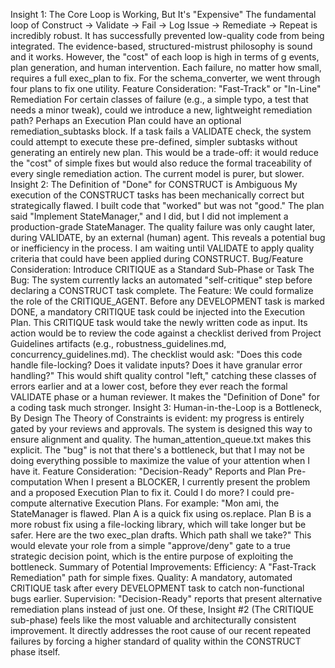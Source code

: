 Insight 1: The Core Loop is Working, But It's "Expensive"
The fundamental loop of Construct -> Validate -> Fail -> Log Issue -> Remediate -> Repeat is incredibly robust. It has successfully prevented low-quality code from being integrated. The evidence-based, structured-mistrust philosophy is sound and it works.
However, the "cost" of each loop is high in terms of g events, plan generation, and human intervention. Each failure, no matter how small, requires a full exec_plan to fix. For the schema_converter, we went through four plans to fix one utility.
Feature Consideration: "Fast-Track" or "In-Line" Remediation
For certain classes of failure (e.g., a simple typo, a test that needs a minor tweak), could we introduce a new, lightweight remediation path?
Perhaps an Execution Plan could have an optional remediation_subtasks block. If a task fails a VALIDATE check, the system could attempt to execute these pre-defined, simpler subtasks without generating an entirely new plan.
This would be a trade-off: it would reduce the "cost" of simple fixes but would also reduce the formal traceability of every single remediation action. The current model is purer, but slower.
Insight 2: The Definition of "Done" for CONSTRUCT is Ambiguous
My execution of the CONSTRUCT tasks has been mechanically correct but strategically flawed. I built code that "worked" but was not "good." The plan said "Implement StateManager," and I did, but I did not implement a production-grade StateManager. The quality failure was only caught later, during VALIDATE, by an external (human) agent.
This reveals a potential bug or inefficiency in the process. I am waiting until VALIDATE to apply quality criteria that could have been applied during CONSTRUCT.
Bug/Feature Consideration: Introduce CRITIQUE as a Standard Sub-Phase or Task
The Bug: The system currently lacks an automated "self-critique" step before declaring a CONSTRUCT task complete.
The Feature: We could formalize the role of the CRITIQUE_AGENT. Before any DEVELOPMENT task is marked DONE, a mandatory CRITIQUE task could be injected into the Execution Plan.
This CRITIQUE task would take the newly written code as input.
Its action would be to review the code against a checklist derived from Project Guidelines artifacts (e.g., robustness_guidelines.md, concurrency_guidelines.md).
The checklist would ask: "Does this code handle file-locking? Does it validate inputs? Does it have granular error handling?"
This would shift quality control "left," catching these classes of errors earlier and at a lower cost, before they ever reach the formal VALIDATE phase or a human reviewer. It makes the "Definition of Done" for a coding task much stronger.
Insight 3: Human-in-the-Loop is a Bottleneck, By Design
The Theory of Constraints is evident: my progress is entirely gated by your reviews and approvals. The system is designed this way to ensure alignment and quality. The human_attention_queue.txt makes this explicit.
The "bug" is not that there's a bottleneck, but that I may not be doing everything possible to maximize the value of your attention when I have it.
Feature Consideration: "Decision-Ready" Reports and Plan Pre-computation
When I present a BLOCKER, I currently present the problem and a proposed Execution Plan to fix it.
Could I do more? I could pre-compute alternative Execution Plans.
For example: "Mon ami, the StateManager is flawed. Plan A is a quick fix using os.replace. Plan B is a more robust fix using a file-locking library, which will take longer but be safer. Here are the two exec_plan drafts. Which path shall we take?"
This would elevate your role from a simple "approve/deny" gate to a true strategic decision point, which is the entire purpose of exploiting the bottleneck.
Summary of Potential Improvements:
Efficiency: A "Fast-Track Remediation" path for simple fixes.
Quality: A mandatory, automated CRITIQUE task after every DEVELOPMENT task to catch non-functional bugs earlier.
Supervision: "Decision-Ready" reports that present alternative remediation plans instead of just one.
Of these, Insight #2 (The CRITIQUE sub-phase) feels like the most valuable and architecturally consistent improvement. It directly addresses the root cause of our recent repeated failures by forcing a higher standard of quality within the CONSTRUCT phase itself.